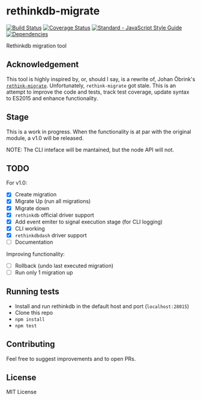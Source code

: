 # rethinkdb-migrate

[![Build Status](https://travis-ci.org/vinicius0026/rethinkdb-migrate.svg?branch=master)](https://travis-ci.org/vinicius0026/rethinkdb-migrate)
[![Coverage Status](https://coveralls.io/repos/github/vinicius0026/rethinkdb-migrate/badge.svg?branch=master)](https://coveralls.io/github/vinicius0026/rethinkdb-migrate?branch=master)
[![Standard - JavaScript Style Guide](https://img.shields.io/badge/code%20style-standard-brightgreen.svg)](http://standardjs.com/)
[![Dependencies](https://david-dm.org/vinicius0026/rethinkdb-migrate.svg)](https://david-dm.org/vinicius0026/rethinkdb-migrate)

Rethinkdb migration tool

## Acknowledgement

This tool is highly inspired by, or, should I say, is a rewrite of, Johan Öbrink's
[`rethink-migrate`](https://github.com/JohanObrink/rethink-migrate). Unfortunately,
`rethink-migrate` got stale. This is an attempt to improve the code and tests,
track test coverage, update syntax to ES2015 and enhance functionality.

## Stage

This is a work in progress. When the functionality is at par with the original
module, a v1.0 will be released.

NOTE: The CLI inteface will be mantained, but the node API will not.

## TODO

For v1.0:

- [x] Create migration
- [x] Migrate Up (run all migrations)
- [x] Migrate down
- [x] `rethinkdb` official driver support
- [x] Add event emiter to signal execution stage (for CLI logging)
- [x] CLI working
- [x] `rethinkdbdash` driver support
- [ ] Documentation

Improving functionality:

- [ ] Rollback (undo last executed migration)
- [ ] Run only 1 migration up

## Running tests

- Install and run rethinkdb in the default host and port (`localhost:28015`)
- Clone this repo
- `npm install`
- `npm test`

## Contributing

Feel free to suggest improvements and to open PRs.

## License

MIT License
